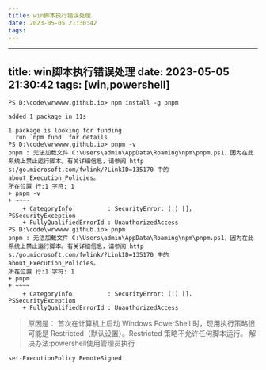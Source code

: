 ```yaml
---
title: win脚本执行错误处理
date: 2023-05-05 21:30:42
tags:  
---
```

---
title: win脚本执行错误处理
date: 2023-05-05 21:30:42
tags: [win,powershell]
---
```shell
PS D:\code\wrwwww.github.io> npm install -g pnpm

added 1 package in 11s

1 package is looking for funding
  run `npm fund` for details
PS D:\code\wrwwww.github.io> pnpm -v
pnpm : 无法加载文件 C:\Users\admin\AppData\Roaming\npm\pnpm.ps1，因为在此系统上禁止运行脚本。有关详细信息，请参阅 http
s:/go.microsoft.com/fwlink/?LinkID=135170 中的 about_Execution_Policies。
所在位置 行:1 字符: 1
+ pnpm -v
+ ~~~~
    + CategoryInfo          : SecurityError: (:) []，PSSecurityException
    + FullyQualifiedErrorId : UnauthorizedAccess
PS D:\code\wrwwww.github.io> pnpm
pnpm : 无法加载文件 C:\Users\admin\AppData\Roaming\npm\pnpm.ps1，因为在此系统上禁止运行脚本。有关详细信息，请参阅 http
s:/go.microsoft.com/fwlink/?LinkID=135170 中的 about_Execution_Policies。
所在位置 行:1 字符: 1
+ pnpm
+ ~~~~
    + CategoryInfo          : SecurityError: (:) []，PSSecurityException
    + FullyQualifiedErrorId : UnauthorizedAccess
```
> 原因是： 首次在计算机上启动 Windows PowerShell 时，现用执行策略很可能是 Restricted（默认设置）。Restricted 策略不允许任何脚本运行。
解决办法:powershell使用管理员执行
```shell
set-ExecutionPolicy RemoteSigned
```